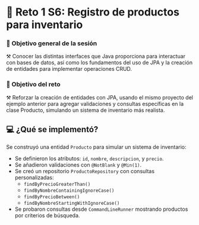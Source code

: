 # 📂 Reto 1 S6: Registro de productos para inventario

### 🎯 Objetivo general de la sesión
⚒️ Conocer las distintas interfaces que Java proporciona para interactuar con bases de datos, así como los fundamentos del uso de JPA y la creación de entidades para implementar operaciones CRUD.

### 🎯 Objetivo del reto
⚒️ Reforzar la creación de entidades con JPA, usando el mismo proyecto del ejemplo anterior para agregar validaciones y consultas específicas en la clase Producto, simulando un sistema de inventario más realista.

## 💻 ¿Qué se implementó?
Se construyó una entidad `Producto` para simular un sistema de inventario:
- Se definieron los atributos: `id`, `nombre`, `descripcion`, y `precio`.
- Se añadieron validaciones con `@NotBlank` y `@Min(1)`.
- Se creó un repositorio `ProductoRepository` con consultas personalizadas:
  - `findByPrecioGreaterThan()`
  - `findByNombreContainingIgnoreCase()`
  - `findByPrecioBetween()`
  - `findByNombreStartingWithIgnoreCase()`
- Se probaron consultas desde `CommandLineRunner` mostrando productos por criterios de búsqueda.
